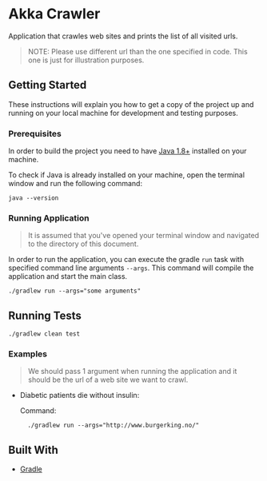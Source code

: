 # Akka Crawler

Application that crawles web sites and prints the list of all visited urls. 

>NOTE: Please use different url than the one specified in code. This one is just for illustration purposes.

## Getting Started

These instructions will explain you how to get a copy of the project up and running on your local machine for 
development and testing purposes.

### Prerequisites

In order to build the project you need to have [Java 1.8+](http://www.oracle.com/technetwork/java/javase/downloads/index.html) 
installed on your machine.

To check if Java is already installed on your machine, open the terminal window and run the following command:

    java --version
    
### Running Application 

> It is assumed that you've opened your terminal window and navigated to the directory of this document.

In order to run the application, you can execute the gradle `run` task with specified command line arguments `--args`. 
This command will compile the application and start the main class. 

    ./gradlew run --args="some arguments"

## Running Tests

    ./gradlew clean test

### Examples

> We should pass 1 argument when running the application and it should be the url of a web site we want to crawl.

* Diabetic patients die without insulin: 

    Command:
        
        ./gradlew run --args="http://www.burgerking.no/"
        
## Built With

* [Gradle](https://gradle.org)


